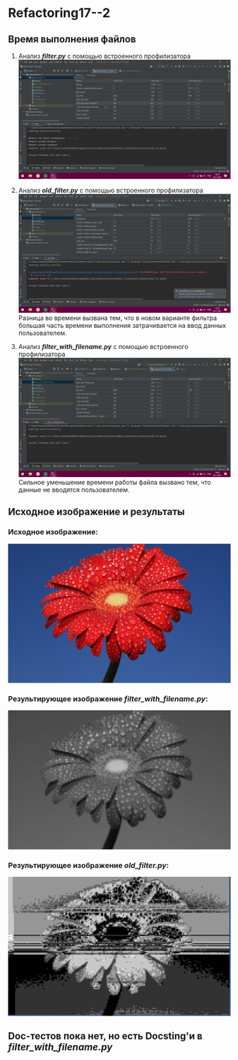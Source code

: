 # Refactoring17--2
## Время выполнения файлов
1. Анализ ***filter.py*** с помощью встроенного профилизатора
![](screen_1.png)


2. Анализ ***old_filter.py*** с помощью встроенного профилизатора
![](screen_2.png)
Разница во времени вызвана тем, что в новом варианте фильтра большая часть времени выполнения затрачивается на ввод данных пользователем.


3. Анализ ***filter_with_filename.py*** с помощью встроенного профилизатора
![](screen_3.png)
Сильное уменьшение времени работы файла вызвано тем, что данные не вводятся пользователем.
## Исходное изображение и результаты
### Исходное изображение:
![](img2.jpg)
### Результирующее изображение ***filter_with_filename.py***:
![](res1.jpg)
### Результирующее изображение ***old_filter.py***:
![](res.jpg)

## Doc-тестов пока нет, но есть Docsting'и в ***filter_with_filename.py***
